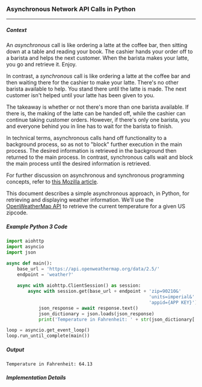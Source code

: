 ### Asynchronous Network API Calls in Python
***
##### Context

An *asynchronous* call is like ordering a latte at the coffee bar, then sitting down at a table and reading your book. The cashier hands your order off to a barista and helps the next customer. When the barista makes your latte, you go and retrieve it. Enjoy.

In contrast, a *synchronous* call is like ordering a latte at the coffee bar and then waiting there for the cashier to make your latte. There's no other barista available to help. You stand there until the latte is made. The next customer isn't helped until your latte has been given to you.

The takeaway is whether or not there's more than one barista available. If there is, the making of the latte can be handed off, while the cashier can continue taking customer orders. However, if there's only one barista, you and everyone behind you in line has to wait for the barista to finish.

In technical terms, asynchronous calls hand off functionality to a background process, so as not to "block" further execution in the main process. The desired information is retrieved in the background then returned to the main process. In contrast, synchronous calls wait and block the main process until the desired information is retrieved.

For further discussion on asynchronous and synchronous programming concepts, refer to [this Mozilla article](https://developer.mozilla.org/en-US/docs/Learn/JavaScript/Asynchronous/Concepts). 

This document describes a simple asynchronous approach, in Python, for retrieving and displaying weather information. We'll use the [OpenWeatherMap API](https://openweathermap.org) to retrieve the current temperature for a given US zipcode.

##### Example Python 3 Code
```python
import aiohttp
import asyncio
import json

async def main():
    base_url = 'https://api.openweathermap.org/data/2.5/'
    endpoint = 'weather?'
    
    async with aiohttp.ClientSession() as session:
        async with session.get(base_url + endpoint + 'zip=90210&'
                                                     'units=imperial&'
                                                     'appid={APP KEY}') as response:
            json_response = await response.text()
            json_dictionary = json.loads(json_response)
            print('Temperature in Fahrenheit: ' + str(json_dictionary['main']['temp']))

loop = asyncio.get_event_loop()
loop.run_until_complete(main())
```
##### Output
```
Temperature in Fahrenheit: 64.13
```

##### Implementation Details

